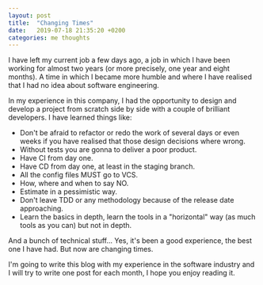 ```yaml
---
layout: post
title:  "Changing Times"
date:   2019-07-18 21:35:20 +0200
categories: me thoughts
---
```

I have left my current job a few days ago, a job in which I have been working for almost two years (or more precisely, one year and eight months). A time in which I became more humble and where I have realised that I had no idea about software engineering.

In my experience in this company, I had the opportunity to design and develop a project from scratch side by side with a couple of brilliant developers. I have learned things like:

* Don't be afraid to refactor or redo the work of several days or even weeks if you have realised that those design decisions where wrong.
* Without tests you are gonna to deliver a poor product.
* Have CI from day one.
* Have CD from day one, at least in the staging branch.
* All the config files MUST go to VCS.
* How, where and when to say NO.
* Estimate in a pessimistic way.
* Don't leave TDD or any methodology because of the release date approaching.
* Learn the basics in depth, learn the tools in a "horizontal" way (as much tools as you can) but not in depth.

And a bunch of technical stuff... Yes, it's been a good experience, the best one I have had. But now are changing times.

I'm going to write this blog with my experience in the software industry and I will try to write one post for each month, I hope you enjoy reading it.
